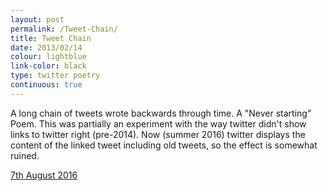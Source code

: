 ```yaml
---
layout: post
permalink: /Tweet-Chain/
title: Tweet Chain
date: 2013/02/14
colour: lightblue
link-color: black
type: twitter poetry
continuous: true
---
```


A long chain of tweets wrote backwards through time. A "Never starting" Poem.
This was partially an experiment with the way twitter didn't show links to twitter right (pre-2014).
Now (summer 2016) twitter displays the content of the linked tweet including old tweets, so the effect is somewhat ruined.

[7th August 2016](https://twitter.com/_xs/status/762068243397931012)
